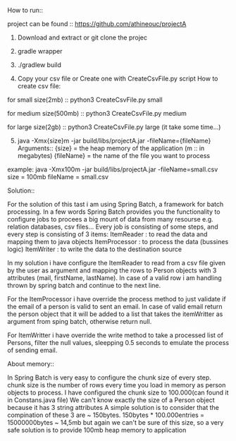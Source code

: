 How to run::

project can be found :: https://github.com/athineouc/projectA

1. Download and extract or git clone the projec

2. gradle wrapper

3. ./gradlew build

4. Copy your csv file or Create one with CreateCsvFile.py script
How to create csv file:

for small size(2mb) :: python3 CreateCsvFile.py small

for medium size(500mb) :: python3 CreateCsvFile.py medium

for large size(2gb) :: python3 CreateCsvFile.py large (it take some time...)

5. java -Xmx{size}m -jar build/libs/projectA.jar -fileName={fileName}    
Arguments::
{size} = the heap memory of the application (m :: in megabytes)
{fileName} = the name of the file you want to process

example:
java -Xmx100m -jar build/libs/projectA.jar -fileName=small.csv
size = 100mb
fileName = small.csv



Solution::

For the solution of this tast i am using Spring Batch, a framework for batch processing.
In a few words Spring Batch provides you the functionality to configure jobs to procees 
a big mount of data from many resourse e.g. relation databases, csv files...
Every job is consisting of some steps, and every step is consisting of 3 items:
ItemReader : to read the data and mapping them to java objects
ItemProcessor : to process the data (bussines logic) 
ItemWriter : to write the data to the destination source

In my solution i have configure the ItemReader to read from a csv file given by the
user as argument and mapping the rows to Person objects with 3 attributes
(mail, firstName, lastName). In case of a valid row i am handling thrown by 
spring batch and continue to the next line.

For the ItemProcessor i have override the process method to just validate if the email
of a person is valid to sent an email. In case of valid email return the person object
that it will be added to a list that takes the itemWritter as argument from sping batch,
otherwise return null.

For ItemWritter i have override the write method to take a processed list of Persons,
filter the null values, sleepping 0.5 seconds to emulate the process of sending email.

About memory::

In Spring Batch is very easy to configure the chunk size of every step.
chunk size is the number of rows every time you load in memory as person objects to process.
I have configured the chunk size to 100.000(can found it in Constans.java file)
We can't know exactly the size of a Person object because it has 3 string attributes 
A simple solution is to consider that the compination of these 3 are ~ 150bytes.
150bytes * 100.000entries = 15000000bytes ~ 14,5mb
but again we can't be sure of this size, so a very safe solution is to provide 100mb heap
memory to application


